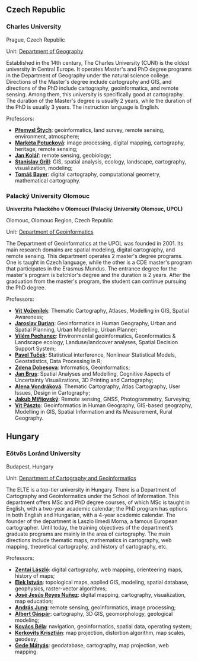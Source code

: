 ## Czech Republic

### Charles University

Prague, Czech Republic

Unit: [Department of Geography](https://www.natur.cuni.cz/geografie/studium?set_language=cs)

Established in the 14th century, The Charles University (CUNI) is the oldest university in Central Europe. It operates Master's and PhD degree programs in the Department of Geography under the natural science college. Directions of the Master's degree include cartography and GIS, and directions of the PhD include cartography, geoinformatics, and remote sensing. Among them, this university is specifically good at cartography. The duration of the Master's degree is usually 2 years, while the duration of the PhD is usually 3 years. The instruction language is English.

Professors:

- **[Přemysl Štych](https://scholar.google.com/citations?user=UTFfO28AAAAJ&hl=en)**: geoinformatics, land survey, remote sensing, environment, atmosphere;
- **[Markéta Potucková](https://www.researchgate.net/profile/Marketa_Potuckova)**: image processing, digital mapping, cartography, heritage, remote sensing;
- **[Jan Kolář](https://cuni.academia.edu/JKol%C3%A1r)**: remote sensing, geobiology;
- **[Stanislav Grill](https://kbe.prf.jcu.cz/en/stanislav-grill)**: GIS, spatial analysis, ecology, landscape, cartography, visualization, modeling;
- **[Tomáš Bayer](https://web.natur.cuni.cz/~bayertom/)**: digital cartography, computational geometry, mathematical cartography.

### Palacký University Olomouc

**Univerzita Palackého v Olomouci (Palacký University Olomouc, UPOL)**

Olomouc, Olomouc Region, Czech Republic

Unit: [Department of Geoinformatics](http://www.geoinformatics.upol.cz/en/department-of-geoinformatics)

The Department of Geoinformatics at the UPOL was founded in 2001. Its main research domains are spatial modeling, digital cartography, and remote sensing. This department operates 2 master's degree programs. One is taught in Czech language, while the other is a CDE master's program that participates in the Erasmus Mundus. The entrance degree for the master's program is batchlor's degree and the duration is 2 years. After the graduation from the master's program, the student can continue pursuing the PhD degree.

Professors:

- **[Vít Voženílek](http://www.geoinformatics.upol.cz/en/member/vit_vozenilek)**: Thematic Cartography, Atlases, Modelling in GIS, Spatial Awareness;
- **[Jaroslav Burian](http://www.geoinformatics.upol.cz/en/member/jaroslav_burian)**: Geoinformatics in Human Geography, Urban and Spatial Planning, Urban Modelling, Urban Planner;
- **[Vilém Pechanec](http://www.geoinformatics.upol.cz/en/member/vilem_pechanec)**: Environmental geoinformatics, Geonformatics & Landscape ecology, Landuse/landcover analyses, Spatial Decision Support System;
- **[Pavel Tuček](http://www.geoinformatics.upol.cz/en/member/pavel_tucek)**: Statistical interference, Nonlinear Statistical Models, Geostatistics, Data Processing in R;
- **[Zdena Dobesova](http://www.geoinformatics.upol.cz/en/member/zdena_dobesova)**: Informatics, Geoinformatics;
- **[Jan Brus](http://www.geoinformatics.upol.cz/en/member/dr-jan-brus)**: Spatial Analyses and Modelling, Cognitive Aspects of Uncertainty Visualizations, 3D Printing and Cartography;
- **[Alena Vondráková](http://www.geoinformatics.upol.cz/en/member/alena_vondrakova)**: Thematic Cartography, Atlas Cartography, User Issues, Design in Cartography;
- **[Jakub Miřijovský](http://www.geoinformatics.upol.cz/en/member/jakub_mirijovsky)**:  Remote sensing, GNSS, Photogrammetry, Surveying;
- **[Vít Pászto](http://www.geoinformatics.upol.cz/en/member/vit_paszto)**:  Geoinformatics in Human Geography, GIS-based geography, Modelling in GIS, Spatial Information and its Measurement, Rural Geography.

## Hungary

### Eötvös Loránd University

Budapest, Hungary

Unit: [Department of Cartography and Geoinformatics](http://lazarus.elte.hu/index.html)

The ELTE is a top-tier university in Hungary. There is a Department of Cartography and Geoinformatics under the School of Information. This department offers MSc and PhD degree courses, of which MSc is taught in English, with a two-year academic calendar; the PhD program has options in both English and Hungarian, with a 4-year academic calendar. The founder of the department is Laszlo Ilmedi Morna, a famous European cartographer. Until today, the training objectives of the department’s graduate programs are mainly in the area of cartography. The main directions include thematic maps, mathematics in cartography, web mapping, theoretical cartography, and history of cartography, etc.

Professors:

- **[Zentai László](http://lazarus.elte.hu/gb/dolgozo/zentail.htm)**: digital cartography, web mapping, orienteering maps, history of maps;
- **[Elek István](http://mapw.elte.hu/elek/)**: topological maps, applied GIS, modeling, spatial database, geophysics, raster-vector algorithms;
- **[José Jesús Reyes Nuñez](http://mercator.elte.hu/~jesus/)**: digital mapping, cartography, visualization, map education;
- **[András Jung](http://lazarus.elte.hu/hun/dolgozo/jung/jung-cv.htm)**: remote sensing, geoinformatics, image processing;
- **[Albert Gáspár](http://lazarus.elte.hu/gb/dolgozo/albert.htm)**: cartography, 3D GIS, geomorphology, geological modeling;
- **[Kovács Béla](http://lazarus.elte.hu/gb/dolgozo/kovacsb.htm)**: navigation, geoinformatics, spatial data, operating system;
- **[Kerkovits Krisztián](http://mercator.elte.hu/~kerkovits/honlap/kezd/)**: map projection, distortion algorithm, map scales, geodesy;
- **[Gede Mátyás](http://mercator.elte.hu/~saman/)**: geodatabase, cartography, map projection, web mapping.
